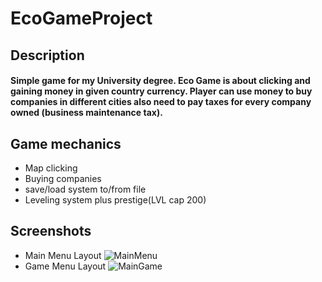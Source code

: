 # EcoGameProject
## Description
#### Simple game for my University degree. Eco Game is about clicking and gaining money in given country currency. Player can use money to buy companies in different cities also need to pay taxes for every company owned (business maintenance tax).
## Game mechanics
+ Map clicking
+ Buying companies
+ save/load system to/from file
+ Leveling system plus prestige(LVL cap 200)
## Screenshots
+ Main Menu Layout
![MainMenu](https://user-images.githubusercontent.com/64234049/213605423-4c0ed2f2-72a8-4a7d-ab27-2d130c7673d0.jpg)
+ Game Menu Layout
![MainGame](https://user-images.githubusercontent.com/64234049/213605567-4c44522e-27ae-4a01-bb03-f19f2937858f.jpg)
